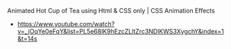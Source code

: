 Animated Hot Cup of Tea using Html & CSS only | CSS Animation Effects
- https://www.youtube.com/watch?v=_jOqYe0eFqY&list=PL5e68lK9hEzcZLltZrc3NDlKWS3XygchY&index=1&t=14s